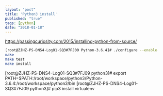 ```yaml
---
layout: "post"
title: 'Python3 install'
published: "true"
tags: [python]
date: "2018-01-18"
---
```


https://passingcuriosity.com/2015/installing-python-from-source/

```sh
[root@ZJHZ-PS-DNS4-Log01-SQ3#7FJ09 Python-3.6.4]# ./configure --enable-optimizations --prefix=/root/workspace/python3
make
make test
make install
```

[root@ZJHZ-PS-DNS4-Log01-SQ3#7FJ09 python3]# export PATH=$PATH:/root/workspace/python3/Python-3.6.4:/root/workspace/python3/bin
[root@ZJHZ-PS-DNS4-Log01-SQ3#7FJ09 python3]# pip3 install virtualenv